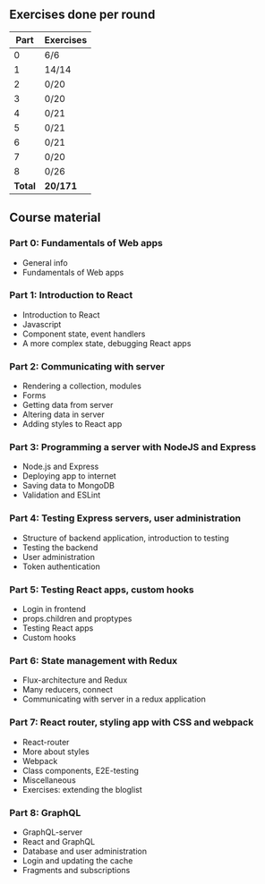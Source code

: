 ## Exercises done per round

| Part      | Exercises  |
| --------- | ---------- |
| 0         | 6/6        |
| 1         | 14/14      |
| 2         | 0/20       |
| 3         | 0/20       |
| 4         | 0/21       |
| 5         | 0/21       |        
| 6         | 0/21       |        
| 7         | 0/20       |        
| 8         | 0/26       |        
| __Total__ | __20/171__ | 

## Course material
### Part 0: Fundamentals of Web apps
* General info
* Fundamentals of Web apps
### Part 1: Introduction to React
* Introduction to React
* Javascript
* Component state, event handlers
* A more complex state, debugging React apps
### Part 2: Communicating with server
* Rendering a collection, modules
* Forms
* Getting data from server
* Altering data in server
* Adding styles to React app
### Part 3: Programming a server with NodeJS and Express
* Node.js and Express
* Deploying app to internet
* Saving data to MongoDB
* Validation and ESLint
### Part 4: Testing Express servers, user administration
* Structure of backend application, introduction to testing
* Testing the backend
* User administration
* Token authentication
### Part 5: Testing React apps, custom hooks
* Login in frontend
* props.children and proptypes
* Testing React apps
* Custom hooks
### Part 6: State management with Redux
* Flux-architecture and Redux
* Many reducers, connect
* Communicating with server in a redux application
### Part 7: React router, styling app with CSS and webpack
* React-router
* More about styles
* Webpack
* Class components, E2E-testing
* Miscellaneous
* Exercises: extending the bloglist
### Part 8: GraphQL
* GraphQL-server
* React and GraphQL
* Database and user administration
* Login and updating the cache
* Fragments and subscriptions